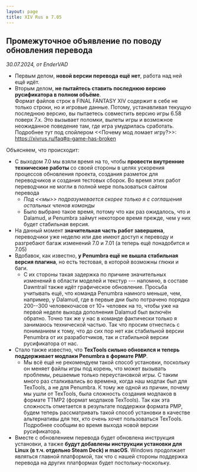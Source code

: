 ```yaml
---
layout: page
title: XIV Rus в 7.05
---
```


## Промежуточное объявление по поводу обновления перевода

_30.07.2024, от EnderVAD_

* Первым делом, **новой версии перевода ещё нет**, работа над ней ещё идёт.
* Вторым делом, **не пытайтесь ставить последнюю версию русификатора в полном объёме**.\
  Формат файлов строк в FINAL FANTASY XIV содержит в себе не только строки, но и игровые данные. Потому, устанавливая текущую последнюю версию, вы пытаетесь совместить версию игры 6.58 поверх 7.x. Это вызывает поломки, вылеты игры и возможное неожиданное поведение там, где игра умудрилась сработать.\
  Подробнее тут под спойлером <<Почему мод ломает игру?>>: <https://xivrus.ru/faq#q-game-has-broken>

Объясняем, что происходит:

* С выходом 7.0 мы взяли время на то, чтобы **провести внутренние технические работы** со своей стороны в целях ускорения процессов обновления проекта, создания разметок для переводчиков и создания тестовых сборок. Во время этих работ переводчики не могли в полной мере пользоваться сайтом перевода
  * _Под <<мы>> подразумевается скорее только я с соглашения остальных членов команды_
  * Было выбрано такое время, потому что как раз ожидалось, что и Dalamud, и Penumbra займут некоторое время прежде, чем у них будет стабильная версия.
* На данный момент **значительная часть работ завершена**, переводчики уже неделю или две имеют доступ к переводу и разгребают багаж изменений 7.0 и 7.01 (а теперь ещё понадобится и 7.05)
* Вдобавок, как известно, **у Penumbra ещё не вышла стабильная версия плагина**, но есть тестовая, в которой возможны глюки и баги.
  * С их стороны такая задержка по причине значительных изменений в области моделей и текстур --- напомню, в составе Dawntrail также идёт графическое обновление. Просьба учитывать ещё, что команда Penumbra намного меньше, чем, например, у Dalamud, где в первые дни было потрачено порядка 200--300 человекочасов от 10+ человек на то, чтобы уже на первой неделе выхода дополнения Dalamud был включён обратно. Точно так же у нас в команде фактически только я занимаюсь технической частью. Так что просим отнестись с пониманием к тому, что до сих пор нет как стабильной версии Penumbra от их разработчиков, так и стабильной версии русификатора от нас.
* Стало также известно, что **TexTools сильно обновился и теперь поддерживает модпаки Penumbra в формате PMP**.
  * Мы всё ещё не рекомендуем такой способ установки, поскольку он меняет файлы игры под корень, что может вызывать проблемы, решаемые только переустановкой игры. С таким много раз сталкивались во времена, когда наш модпак был для TexTools, а не для Penumbra. К тому же одной из причин, почему мы ушли от TexTools, была сложность создания модпаков в формате TTMP2 (формат модпаков TexTools). Так как эта сложность отметается в результате поддержки формата PMP, будем теперь рассматривать такой способ установки в качестве альтернативы для тех, кто очень хочет пользоваться TexTools. Подробнее сообщим во время выхода новой версии русификатора.
* Вместе с обновлением перевода будет обновлена инструкция установки, а также **будут добавлены инструкции установки для Linux (в т.ч. отдельно Steam Deck) и macOS**. Windows продолжает являться главной платформой, так что с нашей стороны поддержка перевода на других платформах будет постольку-поскольку.